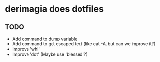 # derimagia does dotfiles

## TODO

* Add command to dump variable
* Add command to get escaped text (like cat -A. but can we improve it?)
* Improve 'whi'
* Improve 'dot' (Maybe use 'blessed'?)

